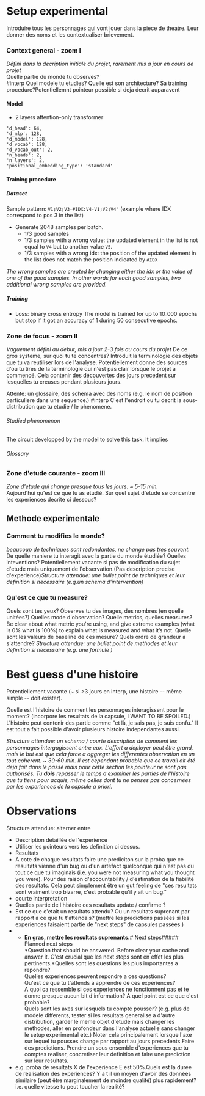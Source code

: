 # Setup experimental  
Introduire tous les personnages qui vont jouer dans la piece de theatre. Leur donner des noms et les contextualiser brievement.

### Context general - zoom I  
*Défini dans la decription initiale du projet, rarement mis a jour en cours de projet*  
Quelle partie du monde tu observes?  
#interp Quel modele tu etudies? Quelle est son architecture? Sa training procedure?Potentiellemnt pointeur possible si deja decrit auparavent

#### Model
- 2 layers attention-only transformer
```
'd_head': 64,
'd_mlp': 128,
'd_model': 128,
'd_vocab': 128,
'd_vocab_out': 2,
'n_heads': 2,
'n_layers': 2,
'positional_embedding_type': 'standard'
```

#### Training procedure
##### Dataset
Sample pattern: 
`V1;V2;V3-#IDX:V4-V1;V2;V4"` (example where IDX correspond to pos 3 in the list)

- Generate 2048 samples per batch.
	- 1/3 good samples
	- 1/3 samples with a wrong value: the updated element in the list is not equal to `V4` but to another value `V5`. 
	- 1/3 samples with a wrong idx: the position of the updated element in the list does not match the position indicated by `#IDX`

*The wrong samples are created by changing either the idx or the value of one of the good samples. In other words for each good samples, two additional wrong samples are provided.*

##### Training
- Loss: binary cross entropy
The model is trained for up to 10_000 epochs but stop if it got an accuracy of 1 during 50 consecutive epochs.


### Zone de focus - zoom II  
*Vaguement défini au debut, mis a jour 2-3 fois au cours du projet*
De ce gros systeme, sur quoi tu te concentres? Introduit la terminologie des objets que tu va reutiliser lors de l'analyse. Potentiellement donne des sources d'ou tu tires de la terminologie qui n'est pas clair lorsque le projet a commencé. Cela contenir des découvertes des jours precedent sur lesquelles tu creuses pendant plusieurs jours.

Attente: un glossaire, des schema avec des noms (e.g. le nom de position particuliere dans une sequence.)
#interp C'est l'endroit ou tu decrit la sous-distribution que tu etudie / le phenomene.

###### Studied phenomenon
The circuit developped by the model to solve this task. 
It implies 

###### Glossary
### Zone d'etude courante - zoom III  
*Zone d'etude qui change presque tous les jours. ~ 5-15 min.*  
Aujourd'hui qu'est ce que tu as etudié. Sur quel sujet d'etude se concentre les experiences decrite ci dessous?

## Methode experimentale
### Comment tu modifies le monde?  
*beaucoup de techniques sont redondantes, ne change pas tres souvent.*  
De quelle maniere tu interagit avec la partie du monde étudiée? Quelles inteventions? Potentiellement vacante si pas de modification du sujet d'etude mais uniquement de l'observation.(Pas description precise d'experience)*Structure attendue: une bullet point de techniques et leur definition si necessaire (e.g.un schema d'intervention)*

### Qu'est ce que tu measure?  
Quels sont tes yeux? Observes tu des images, des nombres (en quelle unitées?) Quelles mode d'observation? Quelle metrics, quelles measures?Be clear about what metric you're using, and give extreme examples (what is 0% what is 100%) to explain what is measured and what it’s not.
Quelle sont les valeurs de baseline de ces mesure? Quels ordre de grandeur a s'attendre?
*Structure attendue: une bullet point de methodes et leur definition si necessaire (e.g. une formule )*

# Best guess d'une histoire  
Potentiellement vacante (~ si >3 jours en interp, une histoire -- même simple -- doit exister).  

Quelle est l'histoire de comment les personnages interagissent pour le moment? (incorpore les resultats de la capsule, I WANT TO BE SPOILED.) L'histoire peut contenir des partie comme "et là, je sais pas, je suis confu." 
Il est tout a fait possible d'avoir plusieurs histoire independantes aussi.

*Structure attendue: un schema / courte description de comment les personnages intergagissent entre eux. L'effort a deployer peut être grand, mais le but est que cela force a aggreger les differentes observation en un tout coherent. ~ 30-60 min. Il est cependant probable que ce travail ait été deja fait dans le passé mais pour cette section les pointeur ne sont pas authorisés. Tu **dois** repasser le temps a examiner les parties de l'histoire que tu tiens pour acquis, même celles dont tu ne penses pas concernées par les experiences de la capsule a priori.*

# Observations
Structure attendue: alterner entre  
* Description detaillée de l'experience  
* Utiliser les pointeurs vers les definition ci dessus.  
* Resultats  
* A cote de chaque resultats faire une prediciton sur la proba que ce resultats vienne d'un bug ou d'un artefact quelconque qui n'est pas du tout ce que tu imaginais (i.e. you were not measuring what you thought you were). Pour des raison d'accountability / d'estimation de la fiabilité des resultats. Cela peut simplement être un gut feeling de "ces resultats sont vraiment trop bizarre, c'est probable qu'il y ait un bug."  
* courte interpretation  
* Quelles partie de l'histoire ces resultats update / confirme ?  
* Est ce que c'etait un resultats attendu? Ou un resultats suprenant par rapport a ce que tu t'attendais? (mettre les predictions passées si les experiences faisaient partie de "next steps" de capsules passées.)  
* * **En gras, mettre les resultats suprenants.**# Next steps##### Planned next steps  
*Question that should be answered. Before clear your cache and answer it. C'est crucial que les next steps sont en effet les plus pertinents.*Quelles sont les questions les plus importantes a repondre?  
Quelles experiences peuvent repondre a ces questions?  
Qu'est ce que tu t'attends a apprendre de ces experiences?  
A quoi ca ressemble si ces experiences ne fonctionnent pas et te donne presque aucun bit d'information? A quel point est ce que c'est probable?  
Quels sont les axes sur lesquels tu compte pousser? (e.g. plus de modele differents, tester si les resultats generalise a d'autre distribution, garder le meme objet d'etude mais changer les methodes, aller en profondeur dans l'analyse actuelle sans changer le setup experimental etc.) Noter cela principalement lorsque l'axe sur lequel tu pousses change par rapport au jours precedents.Faire des predictions. Prendre un sous ensemble d'experiences que tu comptes realiser, concretiser leur definition et faire une prediction sur leur resultats.  
* e.g. proba de resultats X de l'experience E est 50%.Quels est la durée de realisation des experiences? Y a t il un moyen d'avoir des données similaire (peut être marginalement de moindre qualité) plus rapidement? i.e. quelle vitesse tu peut toucher la realité?